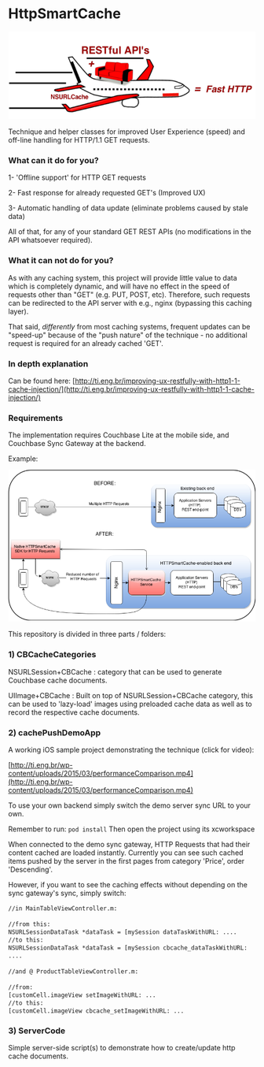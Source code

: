 
HttpSmartCache
================

![Alt text](https://github.com/tfalencar/HttpSmartCache/blob/master/AirplaneCouchRest.png)

Technique and helper classes for improved User Experience (speed) and off-line handling for HTTP/1.1 GET requests.


### What can it do for you?


1- 'Offline support' for HTTP GET requests

2- Fast response for already requested GET's (Improved UX)

3- Automatic handling of data update (eliminate problems caused by stale data)

All of that, for any of your standard GET REST APIs (no modifications in the API whatsoever required). 


### What it can not do for you?

As with any caching system, this project will provide little value to data which is completely dynamic, and will have no effect in the speed of requests other than "GET" (e.g. PUT, POST, etc). Therefore, such requests can be redirected to the API server with e.g., nginx (bypassing this caching layer).

That said, *differently* from most caching systems, frequent updates can be "speed-up" because of the "push nature" of the technique - no additional request is required for an already cached 'GET'.


### In depth explanation


Can be found here: [http://ti.eng.br/improving-ux-restfully-with-http1-1-cache-injection/](http://ti.eng.br/improving-ux-restfully-with-http1-1-cache-injection/)

### Requirements

The implementation requires Couchbase Lite at the mobile side, and Couchbase Sync Gateway at the backend.

Example:

![Alt text](https://github.com/tfalencar/HttpSmartCache/blob/master/integration.png)


This repository is divided in three parts / folders:

### 1) CBCacheCategories

NSURLSession+CBCache : category that can be used to generate Couchbase cache documents.

UIImage+CBCache : Built on top of NSURLSession+CBCache category, this can be used to 'lazy-load' images using preloaded cache data as well as to record the respective cache documents.

### 2) cachePushDemoApp 

A working iOS sample project demonstrating the technique (click for video):

[http://ti.eng.br/wp-content/uploads/2015/03/performanceComparison.mp4](http://ti.eng.br/wp-content/uploads/2015/03/performanceComparison.mp4)


To use your own backend simply switch the demo server sync URL to your own.

Remember to run: 
`pod install`
Then open the project using its xcworkspace

When connected to the demo sync gateway, HTTP Requests that had their content cached are loaded instantly. Currently you can see such cached items pushed by the server in the first pages from category 'Price', order 'Descending'. 

However, if you want to see the caching effects without depending on the sync gateway's sync, simply switch:

```
//in MainTableViewController.m:

//from this: 
NSURLSessionDataTask *dataTask = [mySession dataTaskWithURL: ....
//to this: 
NSURLSessionDataTask *dataTask = [mySession cbcache_dataTaskWithURL: ....

//and @ ProductTableViewController.m:

//from: 
[customCell.imageView setImageWithURL: ...
//to this: 
[customCell.imageView cbcache_setImageWithURL: ...

```


### 3) ServerCode

Simple server-side script(s) to demonstrate how to create/update http cache documents. 



